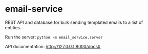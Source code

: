 # email-service

REST API and database for bulk sending templated emails to a list of entities.

Run the server: `python -m email_service.server`

API documentation: http://127.0.0.1:8000/docs#
